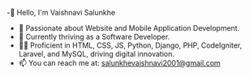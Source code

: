 -👋 Hello, I'm Vaishnavi Salunkhe
- 👀 Passionate about Website and Mobile Application Development.
- 🌱 Currently thriving as a Software Developer.
- 👩‍💻 Proficient in HTML, CSS, JS, Python, Django, PHP, CodeIgniter, Laravel, and MySQL, driving digital innovation.
- 📫 You can reach me at: salunkhevaishnavi2001@gmail.com

<!---
VAISH-16/VAISH-16 is a ✨ special ✨ repository because its `README.md` (this file) appears on your GitHub profile.
You can click the Preview link to take a look at your changes.
--->
